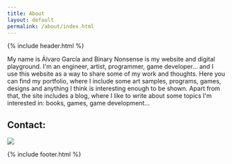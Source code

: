 ```yaml
---
title: About
layout: default
permalink: /about/index.html
---
```

{% include header.html %}

<p>My name is Álvaro García and Binary Nonsense is my website and digital playground. I'm an engineer, artist, programmer, game developer... and I use this website as a way to share some of my work and thoughts. Here you can find my portfolio, where I include some art samples, programs, games, designs and anything I think is interesting enough to be shown. Apart from that, the site includes a blog, where I like to write about some topics I'm interested in: books, games, game development...</p>

<h2>Contact:</h2>

<p><img src="../assets/images/mail.png"></p>

{% include footer.html %}

